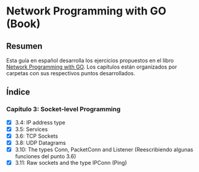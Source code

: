 # Network Programming with GO (Book)

## Resumen
Esta guía en español desarrolla los ejercicios propuestos en el libro [Network Programming with GO](https://jan.newmarch.name/go/).
Los capítulos están organizados por carpetas con sus respectivos puntos desarrollados.

## Índice

### Capítulo 3: Socket-level Programming
- [x] 3.4: IP address type
- [x] 3.5: Services
- [x] 3.6: TCP Sockets
- [x] 3.8: UDP Datagrams
- [x] 3.10: The types Conn, PacketConn and Listener (Reescribiendo algunas funciones del punto 3.6)
- [x] 3.11: Raw sockets and the type IPConn (Ping)